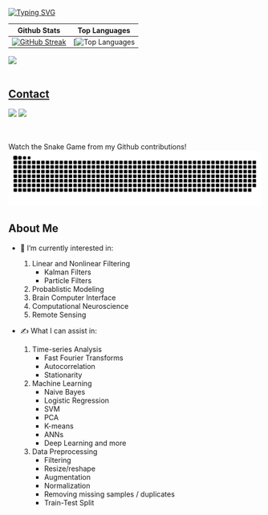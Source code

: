 [![Typing SVG](https://readme-typing-svg.demolab.com?font=Fira+Code&duration=2000&pause=1000&color=F797EB&background=FFF9F900&center=true&vCenter=true&multiline=true&repeat=false&random=false&width=435&height=70&lines=my+name+is+markus!;and+i+love+data+%F0%9F%93%88)](https://git.io/typing-svg)

| Github Stats | Top Languages |
| --- | --- |
| [![GitHub Streak](http://github-readme-streak-stats.herokuapp.com?user=mlmulv&theme=dark&background=000000)](https://git.io/streak-stats) | [![Top Languages](https://github-readme-stats.vercel.app/api/top-langs/?username=mlmulv&langs_count=16&theme=dracula) |

<div>
  <a href="https://github.com/mlmulv">
   <img align="center" height="170" src="https://github-readme-stats.vercel.app/api/top-langs/?username=mlmulv&langs_count=16&theme=dracula"/>
</div>
</br>

## Contact 
<div> 
  <a href="https://www.linkedin.com/in/markus-mulvihill-6549961a0/" target="_blank"><img src="https://img.shields.io/badge/-LinkedIn-%230077B5?style=for-the-badge&logo=linkedin&logoColor=white" target="_blank"></a> 
  <a href = "mailto: markusmulvihill1103@gmail.com"><img src="https://img.shields.io/badge/-Gmail-%23333?style=for-the-badge&logo=gmail&logoColor=white" target="_blank"></a>
 </br>
</br>
<div>

</br>


Watch the Snake Game from my Github contributions!
![Snake animation](https://raw.githubusercontent.com/mlmulv/mlmulv/output/github-contribution-grid-snake-dark.svg)
<!--
**mlmulv/mlmulv** is a ✨ _special_ ✨ repository because its `README.md` (this file) appears on your GitHub profile.

Here are some ideas to get you started:
-->
## About Me
- 🌱 I’m currently interested in:
  1. Linear and Nonlinear Filtering
     * Kalman Filters
     * Particle Filters
  2. Probablistic Modeling
  3. Brain Computer Interface
  4. Computational Neuroscience
  5. Remote Sensing

- ✍️ What I can assist in:
  1. Time-series Analysis
     * Fast Fourier Transforms
     * Autocorrelation
     * Stationarity
  2. Machine Learning
      * Naive Bayes
      * Logistic Regression
      * SVM
      * PCA
      * K-means
      * ANNs
      * Deep Learning and more
  3. Data Preprocessing
     * Filtering
     * Resize/reshape
     * Augmentation
     * Normalization
     * Removing missing samples / duplicates
     * Train-Test Split
  
 



